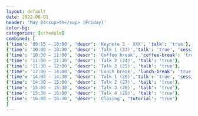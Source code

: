 ```yaml
---
layout: default
date: 2022-08-01
header: 'May 24<sup>th</sup> (Friday)'
color-bg: 
categories: [schedule]
combined: [
{'time': '09:15 – 10:00', 'descr': 'Keynote 2 - XXX', 'talk': 'true'},
{'time': '10:00 – 10:30', 'descr': 'Talk 1 (23)','talk': 'true', 'session': 'Session 10 (Title: tba, Chair: tba)'},
{'time': '10:30 – 11:00', 'descr': 'Coffee break', 'coffee-break': 'true'},
{'time': '11:00 – 11:30', 'descr': 'Talk 2 (24)', 'talk': 'true'},
{'time': '11:30 – 12:00', 'descr': 'Talk 3 (25)', 'talk': 'true'},
{'time': '12:00 – 14:00', 'descr': 'Lunch break', 'lunch-break': 'true'},
{'time': '14:00 – 14:30', 'descr': 'Talk 1 (26)','talk': 'true', 'session': 'Session 11 (Title: tba, Chair: tba)'},
{'time': '14:30 – 15:00', 'descr': 'Talk 2 (27)', 'talk': 'true'},
{'time': '15:00 – 15:30', 'descr': 'Talk 3 (28)', 'talk': 'true'},
{'time': '15:30 – 16:00', 'descr': 'Talk 4 (29)', 'talk': 'true'},
{'time': '16:00 – 16:30', 'descr': 'Closing', 'tutorial': 'true'}
]
---
```


